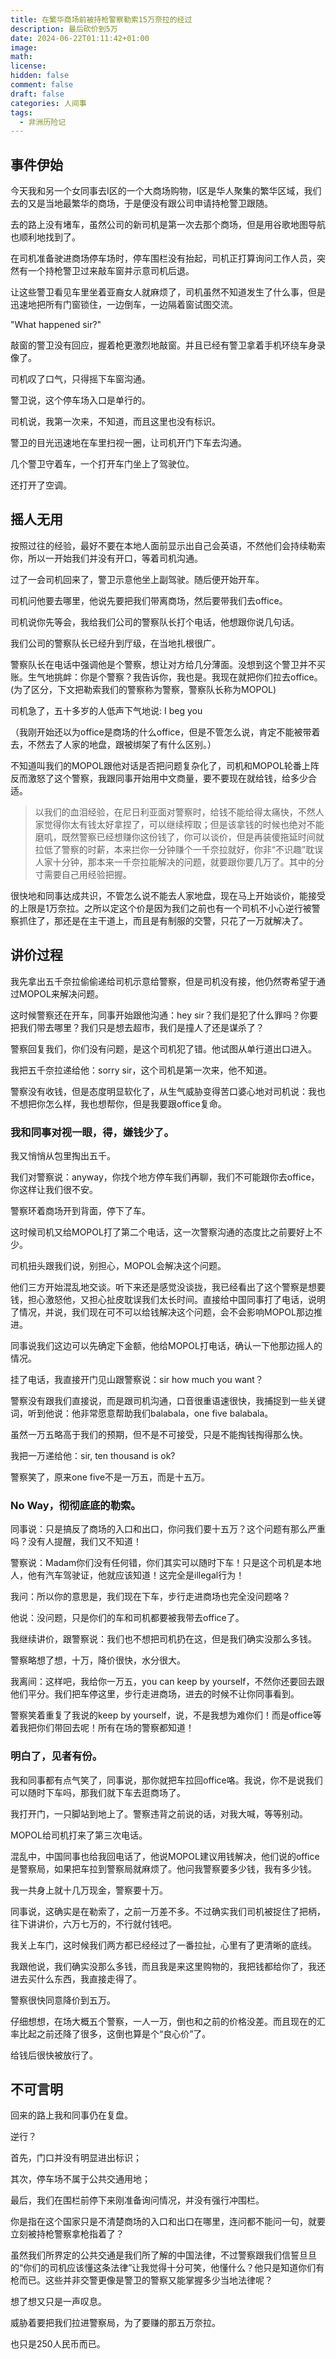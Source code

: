 ```yaml
---
title: 在繁华商场前被持枪警察勒索15万奈拉的经过
description: 最后砍价到5万
date: 2024-06-22T01:11:42+01:00
image: 
math: 
license: 
hidden: false
comment: false
draft: false
categories: 人间事
tags:
  - 非洲历险记
---
```


## 事件伊始

今天我和另一个女同事去I区的一个大商场购物，I区是华人聚集的繁华区域，我们去的又是当地最繁华的商场，于是便没有跟公司申请持枪警卫跟随。

去的路上没有堵车，虽然公司的新司机是第一次去那个商场，但是用谷歌地图导航也顺利地找到了。

在司机准备驶进商场停车场时，停车围栏没有抬起，司机正打算询问工作人员，突然有一个持枪警卫过来敲车窗并示意司机后退。

让这些警卫看见车里坐着亚裔女人就麻烦了，司机虽然不知道发生了什么事，但是迅速地把所有门窗锁住，一边倒车，一边隔着窗试图交流。

"What happened sir?"

敲窗的警卫没有回应，握着枪更激烈地敲窗。并且已经有警卫拿着手机环绕车身录像了。

司机叹了口气，只得摇下车窗沟通。

警卫说，这个停车场入口是单行的。

司机说，我第一次来，不知道，而且这里也没有标识。

警卫的目光迅速地在车里扫视一圈，让司机开门下车去沟通。

几个警卫守着车，一个打开车门坐上了驾驶位。

还打开了空调。

## 摇人无用

按照过往的经验，最好不要在本地人面前显示出自己会英语，不然他们会持续勒索你，所以一开始我们并没有开口，等着司机沟通。

过了一会司机回来了，警卫示意他坐上副驾驶。随后便开始开车。

司机问他要去哪里，他说先要把我们带离商场，然后要带我们去office。

司机说你先等会，我给我们公司的警察队长打个电话，他想跟你说几句话。

我们公司的警察队长已经升到厅级，在当地扎根很广。

警察队长在电话中强调他是个警察，想让对方给几分薄面。没想到这个警卫并不买账。生气地挑衅：你是个警察？我告诉你，我也是。我现在就把你们拉去office。(为了区分，下文把勒索我们的警察称为警察，警察队长称为MOPOL)

司机急了，五十多岁的人低声下气地说: I beg you

（我刚开始还以为office是商场的什么office，但是不管怎么说，肯定不能被带着去，不然去了人家的地盘，跟被绑架了有什么区别。）

不知道叫我们的MOPOL跟他对话是否把问题复杂化了，司机和MOPOL轮番上阵反而激怒了这个警察，我跟同事开始用中文商量，要不要现在就给钱，给多少合适。

> 以我们的血泪经验，在尼日利亚面对警察时，给钱不能给得太痛快，不然人家觉得你太有钱太好拿捏了，可以继续榨取；但是该拿钱的时候也绝对不能磨叽，既然警察已经想赚你这份钱了，你可以谈价，但是再装傻拖延时间就拉低了警察的时薪，本来拦你一分钟赚个一千奈拉就好，你非“不识趣”耽误人家十分钟，那本来一千奈拉能解决的问题，就要跟你要几万了。其中的分寸需要自己用经验把握。

很快地和同事达成共识，不管怎么说不能去人家地盘，现在马上开始谈价，能接受的上限是1万奈拉。之所以定这个价是因为我们之前也有一个司机不小心逆行被警察抓住了，那还是在主干道上，而且是有制服的交警，只花了一万就解决了。

## 讲价过程

我先拿出五千奈拉偷偷递给司机示意给警察，但是司机没有接，他仍然寄希望于通过MOPOL来解决问题。

这时候警察还在开车，同事开始跟他沟通：hey sir？我们是犯了什么罪吗？你要把我们带去哪里？我们只是想去超市，我们是撞人了还是谋杀了？

警察回复我们，你们没有问题，是这个司机犯了错。他试图从单行道出口进入。

我把五千奈拉递给他：sorry sir，这个司机是第一次来，他不知道。

警察没有收钱，但是态度明显软化了，从生气威胁变得苦口婆心地对司机说：我也不想把你怎么样，我也想帮你，但是我要跟office复命。

### 我和同事对视一眼，得，嫌钱少了。

我又悄悄从包里掏出五千。

我们对警察说：anyway，你找个地方停车我们再聊，我们不可能跟你去office，你这样让我们很不安。

警察环着商场开到背面，停下了车。

这时候司机又给MOPOL打了第二个电话，这一次警察沟通的态度比之前要好上不少。

司机扭头跟我们说，别担心，MOPOL会解决这个问题。

他们三方开始混乱地交谈。听下来还是感觉没谈拢，我已经看出了这个警察是想要钱，担心激怒他，又担心扯皮耽误我们太长时间。直接给中国同事打了电话，说明了情况，并说，我们现在可不可以给钱解决这个问题，会不会影响MOPOL那边推进。

同事说我们这边可以先确定下金额，他给MOPOL打电话，确认一下他那边摇人的情况。

挂了电话，我直接开门见山跟警察说：sir how much you want？

警察没有跟我们直接说，而是跟司机沟通，口音很重语速很快，我捕捉到一些关键词，听到他说：他非常愿意帮助我们balabala，one five balabala。

虽然一万五略高于我们的预期，但不是不可接受，只是不能掏钱掏得那么快。

我把一万递给他：sir, ten thousand is ok?

警察笑了，原来one five不是一万五，而是十五万。

### No Way，彻彻底底的勒索。

同事说：只是搞反了商场的入口和出口，你问我们要十五万？这个问题有那么严重吗？没有人提醒，我们又不知道！

警察说：Madam你们没有任何错，你们其实可以随时下车！只是这个司机是本地人，他有汽车驾驶证，他就应该知道！这完全是illegal行为！

我问：所以你的意思是，我们现在下车，步行走进商场也完全没问题咯？

他说：没问题，只是你们的车和司机都要被我带去office了。

我继续讲价，跟警察说：我们也不想把司机扔在这，但是我们确实没那么多钱。

警察略想了想，十万，降价很快，水分很大。

我离间：这样吧，我给你一万五，you can keep by yourself，不然你还要回去跟他们平分。我们把车停这里，步行走进商场，进去的时候不让你同事看到。

警察笑着重复了我说的keep by yourself，说，不是我想为难你们！而是office等着我把你们带回去呢！所有在场的警察都知道！

### 明白了，见者有份。

我和同事都有点气笑了，同事说，那你就把车拉回office咯。我说，你不是说我们可以随时下车吗，那我们就下车去逛商场了。

我打开门，一只脚站到地上了。警察违背之前说的话，对我大喊，等等别动。

MOPOL给司机打来了第三次电话。

混乱中，中国同事也给我回电话了，他说MOPOL建议用钱解决，他们说的office是警察局，如果把车拉到警察局就麻烦了。他问我警察要多少钱，我有多少钱。

我一共身上就十几万现金，警察要十万。

同事说，这确实是在勒索了，之前一万差不多。不过确实我们司机被捉住了把柄，往下讲讲价，六万七万的，不行就付钱吧。

我关上车门，这时候我们两方都已经经过了一番拉扯，心里有了更清晰的底线。

我跟他说，我们确实没那么多钱，而且我是来这里购物的，我把钱都给你了，我还进去买什么东西，我直接走得了。

警察很快同意降价到五万。

仔细想想，在场大概五个警察，一人一万，倒也和之前的价格没差。而且现在的汇率比起之前还降了很多，这倒也算是个“良心价”了。

给钱后很快被放行了。

## 不可言明

回来的路上我和同事仍在复盘。

逆行？

首先，门口并没有明显进出标识；

其次，停车场不属于公共交通用地；

最后，我们在围栏前停下来刚准备询问情况，并没有强行冲围栏。

你是指在这个国家只是不清楚商场的入口和出口在哪里，连问都不能问一句，就要立刻被持枪警察拿枪指着了？

虽然我们所界定的公共交通是我们所了解的中国法律，不过警察跟我们信誓旦旦的“你们的司机应该懂这条法律”让我觉得十分可笑，他懂什么？他只是知道你们有枪而已。这些并非交警更像是警卫的警察又能掌握多少当地法律呢？

想了想又只是一声叹息。

威胁着要把我们拉进警察局，为了要赚的那五万奈拉。

也只是250人民币而已。